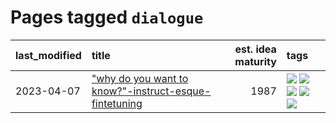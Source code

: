 # Pages tagged `dialogue`

|last_modified|title|est. idea maturity|tags
|:---|:---|---:|:---|
|2023-04-07|["why do you want to know?"-instruct-esque-fintetuning](../whydoyouwantoknow.md)|1987|[![](https://img.shields.io/badge/tag-aiethics-274569)](../tags/aiethics.md) [![](https://img.shields.io/badge/tag-alignment-36f98)](../tags/alignment.md) [![](https://img.shields.io/badge/tag-dialogue-fe6d78)](../tags/dialogue.md) [![](https://img.shields.io/badge/tag-models-4377c4)](../tags/models.md) [![](https://img.shields.io/badge/tag-wip-d5ffe)](../tags/wip.md)|
